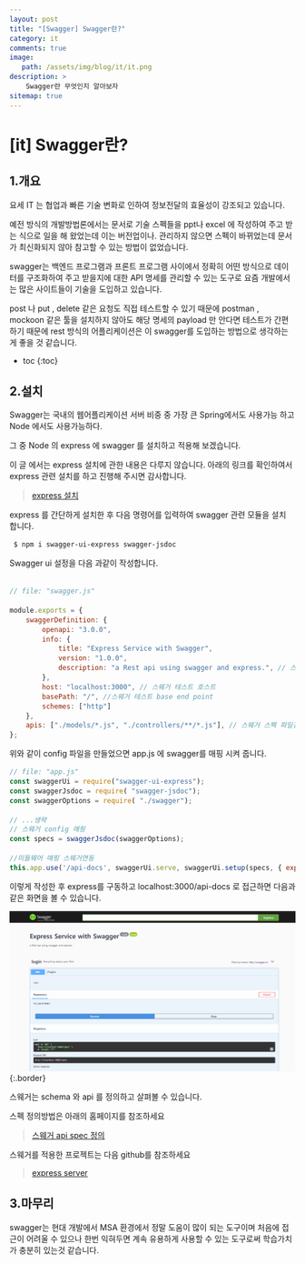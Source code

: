 ```yaml
---
layout: post
title: "[Swagger] Swagger란?"
category: it
comments: true
image: 
   path: /assets/img/blog/it/it.png 
description: >
    Swagger란 무엇인지 알아보자
sitemap: true
---
```


# [it] Swagger란?


## 1.개요
요세 IT 는 협업과 빠른 기술 변화로 인하여 정보전달의 효율성이 강조되고 있습니다. 

예전 방식의 개발방법론에서는 문서로 기술 스펙들을 ppt나 excel 에 작성하여 주고 받는 식으로 일을 해 왔었는데 이는 버전업이나. 관리하지 않으면 스펙이 바뀌었는데 문서가 최신화되지 않아 참고할 수 있는 방법이 없었습니다. 

swagger는 백엔드 프로그램과 프론트 프로그램 사이에서 정확히 어떤 방식으로 데이터를 구조화하여 주고 받을지에 대한 API 명세를 관리할 수 있는 도구로 요즘 개발에서는 많은 사이트들이 기술을 도입하고 있습니다. 

post 나 put , delete 같은 요청도 직접 테스트할 수 있기 때문에 postman , mockoon 같은 툴을 설치하지 않아도 해당 명세의 payload 만 안다면 테스트가 간편하기 때문에 rest 방식의 어플리케이션은 이 swagger를 도입하는 방법으로 생각하는게 좋을 것 같습니다.  

<!--more-->

* toc
{:toc}


## 2.설치
Swagger는 국내의 웹어플리케이션 서버 비중 중 가장 큰 Spring에서도 사용가능 하고 Node 에서도 사용가능하다.

그 중 Node 의 express 에 swagger 를 설치하고 적용해 보겠습니다. 

이 글 에서는 express 설치에 관한 내용은 다루지 않습니다. 
아래의 링크를 확인하여서 express 관련 설치를 하고 진행해 주시면 감사합니다. 


> [express 설치](https://manbalboy.github.io/javascript/express.html)

express 를 간단하게 설치한 후 다음 명령어를 입력하여 swagger 관련 모듈을 설치 합니다. 

```bash
 $ npm i swagger-ui-express swagger-jsdoc
```

Swagger ui 설정을 다음 과같이 작성합니다. 

```js

// file: "swagger.js"

module.exports = {
    swaggerDefinition: {
        openapi: "3.0.0",
        info: {
            title: "Express Service with Swagger",
            version: "1.0.0",
            description: "a Rest api using swagger and express.", // 스웨거 설명
        },
        host: "localhost:3000", // 스웨거 테스트 호스트
        basePath: "/", //스웨거 테스트 base end point 
        schemes: ["http"]
    },
    apis: ["./models/*.js", "./controllers/**/*.js"], // 스웨거 스펙 파일경로
};
```

위와 같이 config 파일을 만들었으면 app.js 에 swagger를 매핑 시켜 줍니다.

```js
// file: "app.js"
const swaggerUi = require("swagger-ui-express");
const swaggerJsdoc = require( "swagger-jsdoc");
const swaggerOptions = require( "./swagger");

// ...생략
// 스웨거 config 매핑
const specs = swaggerJsdoc(swaggerOptions);

//미들웨어 매핑 스웨거연동
this.app.use('/api-docs', swaggerUi.serve, swaggerUi.setup(specs, { explorer: true }));
```

이렇게 작성한 후 express를 구동하고 localhost:3000/api-docs 로 접근하면 다음과 같은 화면을 볼 수 있습니다.

![swagger](/assets/img/post/it/2021/05/01.PNG  "swagger"){:.border}

스웨거는 schema 와 api 를 정의하고 살펴볼 수 있습니다. 

스펙 정의방법은 아래의 홈페이지를 참조하세요
> [스웨거 api spec 정의](https://editor.swagger.io/)

스웨거를 적용한 프로젝트는 다음 github를 참조하세요
> [express server](https://github.com/manbalboy/nklcb-project-invitation/tree/master/manbalboy/backend/invitation-server)

## 3.마무리
swagger는 현대 개발에서 MSA 환경에서 정말 도움이 많이 되는 도구이며 처음에 접근이 어려울 수 있으나 한번 익혀두면 계속 유용하게 사용할 수 있는 도구로써 학습가치가 충분히 있는것 같습니다. 